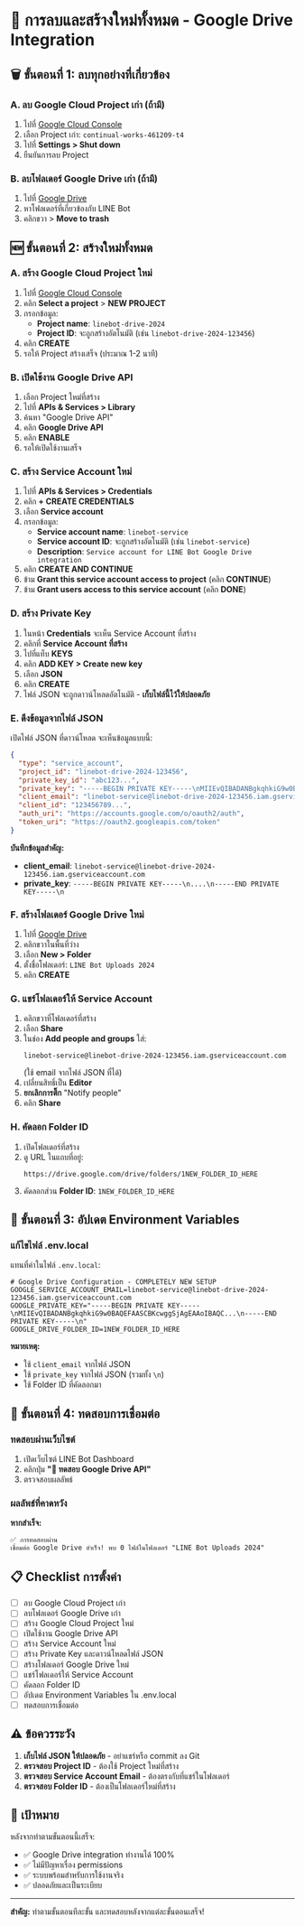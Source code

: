 # 🔄 การลบและสร้างใหม่ทั้งหมด - Google Drive Integration

## 🗑️ ขั้นตอนที่ 1: ลบทุกอย่างที่เกี่ยวข้อง

### A. ลบ Google Cloud Project เก่า (ถ้ามี)
1. ไปที่ [Google Cloud Console](https://console.cloud.google.com/)
2. เลือก Project เก่า: `continual-works-461209-t4`
3. ไปที่ **Settings > Shut down**
4. ยืนยันการลบ Project

### B. ลบโฟลเดอร์ Google Drive เก่า (ถ้ามี)
1. ไปที่ [Google Drive](https://drive.google.com/)
2. หาโฟลเดอร์ที่เกี่ยวข้องกับ LINE Bot
3. คลิกขวา > **Move to trash**

## 🆕 ขั้นตอนที่ 2: สร้างใหม่ทั้งหมด

### A. สร้าง Google Cloud Project ใหม่
1. ไปที่ [Google Cloud Console](https://console.cloud.google.com/)
2. คลิก **Select a project** > **NEW PROJECT**
3. กรอกข้อมูล:
   - **Project name**: `linebot-drive-2024`
   - **Project ID**: จะถูกสร้างอัตโนมัติ (เช่น `linebot-drive-2024-123456`)
4. คลิก **CREATE**
5. รอให้ Project สร้างเสร็จ (ประมาณ 1-2 นาที)

### B. เปิดใช้งาน Google Drive API
1. เลือก Project ใหม่ที่สร้าง
2. ไปที่ **APIs & Services > Library**
3. ค้นหา "Google Drive API"
4. คลิก **Google Drive API**
5. คลิก **ENABLE**
6. รอให้เปิดใช้งานเสร็จ

### C. สร้าง Service Account ใหม่
1. ไปที่ **APIs & Services > Credentials**
2. คลิก **+ CREATE CREDENTIALS**
3. เลือก **Service account**
4. กรอกข้อมูล:
   - **Service account name**: `linebot-service`
   - **Service account ID**: จะถูกสร้างอัตโนมัติ (เช่น `linebot-service`)
   - **Description**: `Service account for LINE Bot Google Drive integration`
5. คลิก **CREATE AND CONTINUE**
6. ข้าม **Grant this service account access to project** (คลิก **CONTINUE**)
7. ข้าม **Grant users access to this service account** (คลิก **DONE**)

### D. สร้าง Private Key
1. ในหน้า **Credentials** จะเห็น Service Account ที่สร้าง
2. คลิกที่ **Service Account ที่สร้าง**
3. ไปที่แท็บ **KEYS**
4. คลิก **ADD KEY > Create new key**
5. เลือก **JSON**
6. คลิก **CREATE**
7. ไฟล์ JSON จะถูกดาวน์โหลดอัตโนมัติ - **เก็บไฟล์นี้ไว้ให้ปลอดภัย**

### E. ดึงข้อมูลจากไฟล์ JSON
เปิดไฟล์ JSON ที่ดาวน์โหลด จะเห็นข้อมูลแบบนี้:
```json
{
  "type": "service_account",
  "project_id": "linebot-drive-2024-123456",
  "private_key_id": "abc123...",
  "private_key": "-----BEGIN PRIVATE KEY-----\nMIIEvQIBADANBgkqhkiG9w0BAQEFAASCBKcwggSjAgEAAoIBAQC...\n-----END PRIVATE KEY-----\n",
  "client_email": "linebot-service@linebot-drive-2024-123456.iam.gserviceaccount.com",
  "client_id": "123456789...",
  "auth_uri": "https://accounts.google.com/o/oauth2/auth",
  "token_uri": "https://oauth2.googleapis.com/token"
}
```

**บันทึกข้อมูลสำคัญ:**
- **client_email**: `linebot-service@linebot-drive-2024-123456.iam.gserviceaccount.com`
- **private_key**: `-----BEGIN PRIVATE KEY-----\n....\n-----END PRIVATE KEY-----\n`

### F. สร้างโฟลเดอร์ Google Drive ใหม่
1. ไปที่ [Google Drive](https://drive.google.com/)
2. คลิกขวาในพื้นที่ว่าง
3. เลือก **New > Folder**
4. ตั้งชื่อโฟลเดอร์: `LINE Bot Uploads 2024`
5. คลิก **CREATE**

### G. แชร์โฟลเดอร์ให้ Service Account
1. คลิกขวาที่โฟลเดอร์ที่สร้าง
2. เลือก **Share**
3. ในช่อง **Add people and groups** ใส่:
   ```
   linebot-service@linebot-drive-2024-123456.iam.gserviceaccount.com
   ```
   (ใช้ email จากไฟล์ JSON ที่ได้)
4. เปลี่ยนสิทธิ์เป็น **Editor**
5. **ยกเลิกการติ๊ก** "Notify people"
6. คลิก **Share**

### H. คัดลอก Folder ID
1. เปิดโฟลเดอร์ที่สร้าง
2. ดู URL ในแถบที่อยู่:
   ```
   https://drive.google.com/drive/folders/1NEW_FOLDER_ID_HERE
   ```
3. คัดลอกส่วน **Folder ID**: `1NEW_FOLDER_ID_HERE`

## 🔧 ขั้นตอนที่ 3: อัปเดต Environment Variables

### แก้ไขไฟล์ .env.local
แทนที่ค่าในไฟล์ `.env.local`:

```env
# Google Drive Configuration - COMPLETELY NEW SETUP
GOOGLE_SERVICE_ACCOUNT_EMAIL=linebot-service@linebot-drive-2024-123456.iam.gserviceaccount.com
GOOGLE_PRIVATE_KEY="-----BEGIN PRIVATE KEY-----\nMIIEvQIBADANBgkqhkiG9w0BAQEFAASCBKcwggSjAgEAAoIBAQC...\n-----END PRIVATE KEY-----\n"
GOOGLE_DRIVE_FOLDER_ID=1NEW_FOLDER_ID_HERE
```

**หมายเหตุ:**
- ใช้ `client_email` จากไฟล์ JSON
- ใช้ `private_key` จากไฟล์ JSON (รวมทั้ง `\n`)
- ใช้ Folder ID ที่คัดลอกมา

## 🧪 ขั้นตอนที่ 4: ทดสอบการเชื่อมต่อ

### ทดสอบผ่านเว็บไซต์
1. เปิดเว็บไซต์ LINE Bot Dashboard
2. คลิกปุ่ม **"📂 ทดสอบ Google Drive API"**
3. ตรวจสอบผลลัพธ์

### ผลลัพธ์ที่คาดหวัง
**หากสำเร็จ:**
```
✅ การทดสอบผ่าน
เชื่อมต่อ Google Drive สำเร็จ! พบ 0 ไฟล์ในโฟลเดอร์ "LINE Bot Uploads 2024"
```

## 📋 Checklist การตั้งค่า

- [ ] ลบ Google Cloud Project เก่า
- [ ] ลบโฟลเดอร์ Google Drive เก่า
- [ ] สร้าง Google Cloud Project ใหม่
- [ ] เปิดใช้งาน Google Drive API
- [ ] สร้าง Service Account ใหม่
- [ ] สร้าง Private Key และดาวน์โหลดไฟล์ JSON
- [ ] สร้างโฟลเดอร์ Google Drive ใหม่
- [ ] แชร์โฟลเดอร์ให้ Service Account
- [ ] คัดลอก Folder ID
- [ ] อัปเดต Environment Variables ใน .env.local
- [ ] ทดสอบการเชื่อมต่อ

## ⚠️ ข้อควรระวัง

1. **เก็บไฟล์ JSON ให้ปลอดภัย** - อย่าแชร์หรือ commit ลง Git
2. **ตรวจสอบ Project ID** - ต้องใช้ Project ใหม่ที่สร้าง
3. **ตรวจสอบ Service Account Email** - ต้องตรงกับที่แชร์ในโฟลเดอร์
4. **ตรวจสอบ Folder ID** - ต้องเป็นโฟลเดอร์ใหม่ที่สร้าง

## 🎯 เป้าหมาย

หลังจากทำตามขั้นตอนนี้เสร็จ:
- ✅ Google Drive integration ทำงานได้ 100%
- ✅ ไม่มีปัญหาเรื่อง permissions
- ✅ ระบบพร้อมสำหรับการใช้งานจริง
- ✅ ปลอดภัยและเป็นระเบียบ

---
**สำคัญ:** ทำตามขั้นตอนทีละขั้น และทดสอบหลังจากแต่ละขั้นตอนเสร็จ!
